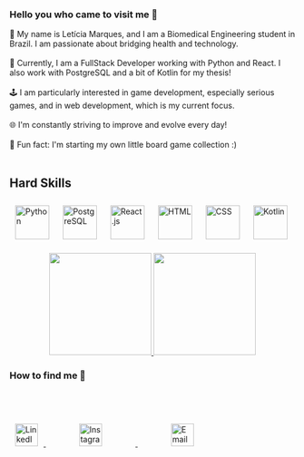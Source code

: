 ### Hello you who came to visit me 🚀 

:speech_balloon: My name is Letícia Marques, and I am a Biomedical Engineering student in Brazil. I am passionate about bridging health and technology. <br/><br/>
:brain: Currently, I am a FullStack Developer working with Python and React. I also work with PostgreSQL and a bit of Kotlin for my thesis! <br/><br/>
:joystick: I am particularly interested in game development, especially serious games, and in web development, which is my current focus. <br/><br/>
:globe_with_meridians: I'm constantly striving to improve and evolve every day! <br/><br/>
🎲 Fun fact: I'm starting my own little board game collection :) <br/><br/>

## Hard Skills

<p align="left">
  <img src="https://cdn.jsdelivr.net/gh/devicons/devicon/icons/python/python-original.svg" alt="Python" width="60" height="60" style="margin: 10px;"/>
  <img src="https://cdn.jsdelivr.net/gh/devicons/devicon/icons/postgresql/postgresql-original.svg" alt="PostgreSQL" width="60" height="60" style="margin: 10px;"/>
  <img src="https://cdn.jsdelivr.net/gh/devicons/devicon/icons/react/react-original.svg" alt="React.js" width="60" height="60" style="margin: 10px;"/>
  <img src="https://cdn.jsdelivr.net/gh/devicons/devicon/icons/html5/html5-original.svg" alt="HTML" width="60" height="60" style="margin: 10px;"/>
  <img src="https://cdn.jsdelivr.net/gh/devicons/devicon/icons/css3/css3-original.svg" alt="CSS" width="60" height="60" style="margin: 10px;"/>
  <img src="https://cdn.jsdelivr.net/gh/devicons/devicon/icons/kotlin/kotlin-original.svg" alt="Kotlin" width="60" height="60" style="margin: 10px;"/>
</p>

<p align="center">
<a href="https://github.com/Sr-Vinicius">
<img height="180em" src="https://github-readme-stats.vercel.app/api/top-langs/?username=LetMarq&layout=compact&theme=gotham" />
<img height="180em" src="https://github-readme-stats.vercel.app/api?username=LetMarq&theme=gotham&layout=compact&rank_icon=github" />
</a>
</p>

### How to find me 🔎

<p align="left">
  <a href="https://www.linkedin.com/in/leticia-marques-pinho/" target="_blank">
    <img src="https://cdn.jsdelivr.net/gh/devicons/devicon/icons/linkedin/linkedin-original.svg" alt="LinkedIn" width="40" height="40" style="margin: 10px;"/>
  </a>
  <a href="https://www.instagram.com/let.marqs" target="_blank">
    <img src="https://upload.wikimedia.org/wikipedia/commons/a/a5/Instagram_icon.png" alt="Instagram" width="40" height="40" style="margin: 59px;"/>
  </a>
  <a href="leticia.marquespinho@gmail.coms" target="_blank">
    <img src="https://upload.wikimedia.org/wikipedia/commons/4/4e/Gmail_Icon.png" alt="Email" width="40" height="40" style="margin: 59px;"/>
  </a>
</p>
